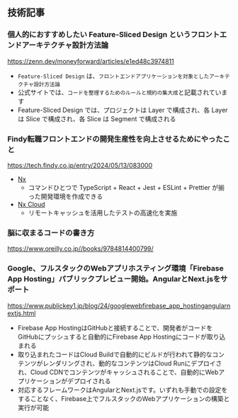 ## 技術記事

### 個人的におすすめしたい Feature-Sliced Design というフロントエンドアーキテクチャ設計方法論

https://zenn.dev/moneyforward/articles/e1ed48c3974811

- `Feature-Sliced Design` は、`フロントエンドアプリケーションを対象としたアーキテクチャ設計方法論`
- 公式サイトでは、`コードを整理するためのルールと規約の集大成`と記載されています
- Feature-Sliced Design では、プロジェクトは Layer で構成され、各 Layer は Slice で構成され、各 Slice は Segment で構成される

### Findy転職フロントエンドの開発生産性を向上させるためにやったこと

https://tech.findy.co.jp/entry/2024/05/13/083000

- [Nx](https://nx.dev/)
    - コマンドひとつで TypeScript + React + Jest + ESLint + Prettier が揃った開発環境を作成できる
- [Nx Cloud](https://nx.app/)
    - リモートキャッシュを活用したテストの高速化を実施

### 脳に収まるコードの書き方

https://www.oreilly.co.jp//books/9784814400799/

### Google、フルスタックのWebアプリホスティング環境「Firebase App Hosting」パブリックプレビュー開始。AngularとNext.jsをサポート

https://www.publickey1.jp/blog/24/googlewebfirebase_app_hostingangularnextjs.html

- Firebase App HostingはGitHubと接続することで、開発者がコードをGitHubにプッシュすると自動的にFirebase App Hostingにコードが取り込まれる
- 取り込まれたコードはCloud Buildで自動的にビルドが行われて静的なコンテンツがレンダリングされ、動的なコンテンツはCloud Runにデプロイされ、Cloud CDNでコンテンツがキャッシュされることで、自動的にWebアプリケーションがデプロイされる
- 対応するフレームワークはAngularとNext.jsです。いずれも手動での設定をすることなく、Firebase上でフルスタックのWebアプリケーションの構築と実行が可能
